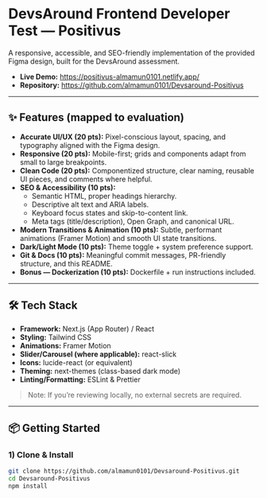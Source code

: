 # DevsAround Frontend Developer Test — Positivus

A responsive, accessible, and SEO-friendly implementation of the provided Figma design, built for the DevsAround assessment.

- **Live Demo:** https://positivus-almamun0101.netlify.app/
- **Repository:** https://github.com/almamun0101/Devsaround-Positivus

---

## ✨ Features (mapped to evaluation)
- **Accurate UI/UX (20 pts):** Pixel-conscious layout, spacing, and typography aligned with the Figma design.
- **Responsive (20 pts):** Mobile-first; grids and components adapt from small to large breakpoints.
- **Clean Code (20 pts):** Componentized structure, clear naming, reusable UI pieces, and comments where helpful.
- **SEO & Accessibility (10 pts):**
  - Semantic HTML, proper headings hierarchy.
  - Descriptive alt text and ARIA labels.
  - Keyboard focus states and skip-to-content link.
  - Meta tags (title/description), Open Graph, and canonical URL.
- **Modern Transitions & Animation (10 pts):** Subtle, performant animations (Framer Motion) and smooth UI state transitions.
- **Dark/Light Mode (10 pts):** Theme toggle + system preference support.
- **Git & Docs (10 pts):** Meaningful commit messages, PR-friendly structure, and this README.
- **Bonus — Dockerization (10 pts):** Dockerfile + run instructions included.

---

## 🛠️ Tech Stack
- **Framework:** Next.js (App Router) / React
- **Styling:** Tailwind CSS
- **Animations:** Framer Motion
- **Slider/Carousel (where applicable):** react-slick
- **Icons:** lucide-react (or equivalent)
- **Theming:** next-themes (class-based dark mode)
- **Linting/Formatting:** ESLint & Prettier

> Note: If you’re reviewing locally, no external secrets are required.

---

## 📦 Getting Started

### 1) Clone & Install
```bash
git clone https://github.com/almamun0101/Devsaround-Positivus.git
cd Devsaround-Positivus
npm install
